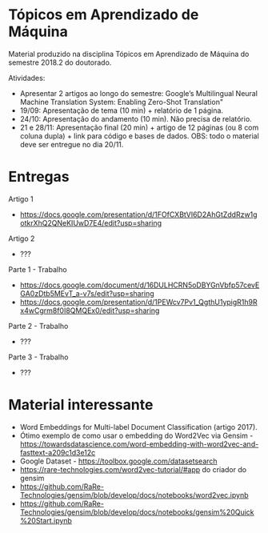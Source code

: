 # Tópicos em Aprendizado de Máquina

Material produzido na disciplina Tópicos em Aprendizado de Máquina do semestre 2018.2 do doutorado.

Atividades:
- Apresentar 2 artigos ao longo do semestre: Google’s Multilingual Neural Machine Translation System: Enabling Zero-Shot Translation"
- 19/09: Apresentação de tema (10 min) + relatório de 1 página.
- 24/10: Apresentação do andamento (10 min). Não precisa de relatório.
- 21 e 28/11: Apresentação final (20 min) + artigo de 12 páginas (ou 8 com coluna dupla) + link para código e bases de dados. OBS: todo o material deve ser entregue no dia 20/11.

# Entregas

Artigo 1
- https://docs.google.com/presentation/d/1FOfCXBtVI6D2AhGtZddRzw1gotkrXhQ2QNeKIUwD7E4/edit?usp=sharing

Artigo 2
- ???

Parte 1 - Trabalho
- https://docs.google.com/document/d/16DULHCRN5oDBYGnVbfp57cevEGA0zDtb5MEvT_a-v7s/edit?usp=sharing
- https://docs.google.com/presentation/d/1PEWcv7Pv1_QgthU1ypigR1h9Rx4wCgrm8f0I8QMQEx0/edit?usp=sharing

Parte 2 - Trabalho
- ???

Parte 3 - Trabalho
- ???

# Material interessante
- Word Embeddings for Multi-label Document Classification (artigo 2017).
- Ótimo exemplo de como usar o embedding do Word2Vec via Gensim - https://towardsdatascience.com/word-embedding-with-word2vec-and-fasttext-a209c1d3e12c
- Google Dataset - https://toolbox.google.com/datasetsearch
- https://rare-technologies.com/word2vec-tutorial/#app do criador do gensim
- https://github.com/RaRe-Technologies/gensim/blob/develop/docs/notebooks/word2vec.ipynb
- https://github.com/RaRe-Technologies/gensim/blob/develop/docs/notebooks/gensim%20Quick%20Start.ipynb
